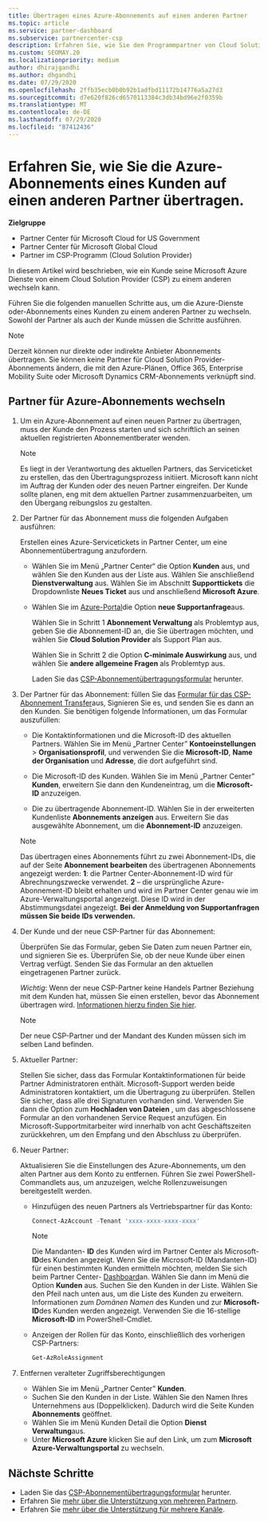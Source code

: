 ```yaml
---
title: Übertragen eines Azure-Abonnements auf einen anderen Partner
ms.topic: article
ms.service: partner-dashboard
ms.subservice: partnercenter-csp
description: Erfahren Sie, wie Sie den Programmpartner von Cloud Solution Provider ändern, der mit den Azure-Abonnements eines Kunden verknüpft ist.
ms.custom: SEOMAY.20
ms.localizationpriority: medium
author: dhirajgandhi
ms.author: dhgandhi
ms.date: 07/29/2020
ms.openlocfilehash: 2ffb35ecb0b0b92b1adfbd11172b14776a5a27d3
ms.sourcegitcommit: d7e620f826cd6570113384c3db34bd96e2f0359b
ms.translationtype: MT
ms.contentlocale: de-DE
ms.lasthandoff: 07/29/2020
ms.locfileid: "87412436"
---
```

# <a name="learn-how-to-transfer-a-customers-azure-subscriptions-to-another-partner"></a>Erfahren Sie, wie Sie die Azure-Abonnements eines Kunden auf einen anderen Partner übertragen.

**Zielgruppe**

- Partner Center für Microsoft Cloud for US Government
- Partner Center für Microsoft Global Cloud
- Partner im CSP-Programm (Cloud Solution Provider)

In diesem Artikel wird beschrieben, wie ein Kunde seine Microsoft Azure Dienste von einem Cloud Solution Provider (CSP) zu einem anderen wechseln kann.

Führen Sie die folgenden manuellen Schritte aus, um die Azure-Dienste oder-Abonnements eines Kunden zu einem anderen Partner zu wechseln. Sowohl der Partner als auch der Kunde müssen die Schritte ausführen.

>[!Note]  
>Derzeit können nur direkte oder indirekte Anbieter Abonnements übertragen.
>Sie können keine Partner für Cloud Solution Provider-Abonnements ändern, die mit den Azure-Plänen, Office 365, Enterprise Mobility Suite oder Microsoft Dynamics CRM-Abonnements verknüpft sind.

## <a name="switch-partners-for-azure-subscriptions"></a>Partner für Azure-Abonnements wechseln

1. Um ein Azure-Abonnement auf einen neuen Partner zu übertragen, muss der Kunde den Prozess starten und sich schriftlich an seinen aktuellen registrierten Abonnementberater wenden.

   >[!Note]
   >Es liegt in der Verantwortung des aktuellen Partners, das Serviceticket zu erstellen, das den Übertragungsprozess initiiert. Microsoft kann nicht im Auftrag der Kunden oder des neuen Partner eingreifen. Der Kunde sollte planen, eng mit dem aktuellen Partner zusammenzuarbeiten, um den Übergang reibungslos zu gestalten.

2. Der Partner für das Abonnement muss die folgenden Aufgaben ausführen:

   Erstellen eines Azure-Servicetickets in Partner Center, um eine Abonnementübertragung anzufordern.

   - Wählen Sie im Menü „Partner Center“ die Option **Kunden** aus, und wählen Sie den Kunden aus der Liste aus. Wählen Sie anschließend **Dienstverwaltung** aus. Wählen Sie im Abschnitt **Supporttickets** die Dropdownliste **Neues Ticket** aus und anschließend **Microsoft Azure**.

   - Wählen Sie im [Azure-Portal](https://portal.azure.com)die Option **neue Supportanfrage**aus.

     Wählen Sie in Schritt 1 **Abonnement Verwaltung** als Problemtyp aus, geben Sie die Abonnement-ID an, die Sie übertragen möchten, und wählen Sie **Cloud Solution Provider** als Support Plan aus.

     Wählen Sie in Schritt 2 die Option **C-minimale Auswirkung** aus, und wählen Sie **andere allgemeine Fragen** als Problemtyp aus.

     Laden Sie das [CSP-Abonnementübertragungsformular](https://query.prod.cms.rt.microsoft.com/cms/api/am/binary/RE4ATIA) herunter.

3. Der Partner für das Abonnement: füllen Sie das [Formular für das CSP-Abonnement Transfer](https://query.prod.cms.rt.microsoft.com/cms/api/am/binary/RE4ATIA)aus, Signieren Sie es, und senden Sie es dann an den Kunden. Sie benötigen folgende Informationen, um das Formular auszufüllen:

   - Die Kontaktinformationen und die Microsoft-ID des aktuellen Partners. Wählen Sie im Menü „Partner Center” **Kontoeinstellungen** &gt; **Organisationsprofil**, und verwenden Sie die **Microsoft-ID**, **Name der Organisation** und **Adresse**, die dort aufgeführt sind.

   - Die Microsoft-ID des Kunden. Wählen Sie im Menü „Partner Center” **Kunden**, erweitern Sie dann den Kundeneintrag, um die **Microsoft-ID** anzuzeigen.

   - Die zu übertragende Abonnement-ID. Wählen Sie in der erweiterten Kundenliste **Abonnements anzeigen** aus. Erweitern Sie das ausgewählte Abonnement, um die **Abonnement-ID** anzuzeigen.

   >[!Note]
   >Das übertragen eines Abonnements führt zu zwei Abonnement-IDs, die auf der Seite **Abonnement bearbeiten** des übertragenen Abonnements angezeigt werden: **1**: die Partner Center-Abonnement-ID wird für Abrechnungszwecke verwendet. **2** – die ursprüngliche Azure-Abonnement-ID bleibt erhalten und wird im Partner Center genau wie im Azure-Verwaltungsportal angezeigt. Diese ID wird in der Abstimmungsdatei angezeigt.  **Bei der Anmeldung von Supportanfragen müssen Sie beide IDs verwenden.**

4. Der Kunde und der neue CSP-Partner für das Abonnement:

   Überprüfen Sie das Formular, geben Sie Daten zum neuen Partner ein, und signieren Sie es. Überprüfen Sie, ob der neue Kunde über einen Vertrag verfügt. Senden Sie das Formular an den aktuellen eingetragenen Partner zurück.

   *Wichtig*: Wenn der neue CSP-Partner keine Handels Partner Beziehung mit dem Kunden hat, müssen Sie einen erstellen, bevor das Abonnement übertragen wird. [Informationen hierzu finden Sie hier](request-a-relationship-with-a-customer.md).

   >[!Note]
   >Der neue CSP-Partner und der Mandant des Kunden müssen sich im selben Land befinden. 

5. Aktueller Partner:

   Stellen Sie sicher, dass das Formular Kontaktinformationen für beide Partner Administratoren enthält. Microsoft-Support werden beide Administratoren kontaktiert, um die Übertragung zu überprüfen. Stellen Sie sicher, dass alle drei Signaturen vorhanden sind. Verwenden Sie dann die Option zum **Hochladen von Dateien** , um das abgeschlossene Formular an den vorhandenen Service Request anzufügen. Ein Microsoft-Supportmitarbeiter wird innerhalb von acht Geschäftszeiten zurückkehren, um den Empfang und den Abschluss zu überprüfen.

6. Neuer Partner:

   Aktualisieren Sie die Einstellungen des Azure-Abonnements, um den alten Partner aus dem Konto zu entfernen. Führen Sie zwei PowerShell-Commandlets aus, um anzuzeigen, welche Rollenzuweisungen bereitgestellt werden.

   - Hinzufügen des neuen Partners als Vertriebspartner für das Konto:

     ```powershell
     Connect-AzAccount -Tenant 'xxxx-xxxx-xxxx-xxxx'
     ```

     >[!NOTE]
     > Die Mandanten- **ID** des Kunden wird im Partner Center als Microsoft- **ID**des Kunden angezeigt. Wenn Sie die Microsoft-ID (Mandanten-ID) für einen bestimmten Kunden ermitteln möchten, melden Sie sich beim Partner Center- [Dashboard](https://partner.microsoft.com/dashboard)an. Wählen Sie dann im Menü die Option **Kunden** aus. Suchen Sie den Kunden in der Liste. Wählen Sie den Pfeil nach unten aus, um die Liste des Kunden zu erweitern. Informationen zum *Domänen Namen* des Kunden und zur **Microsoft-ID**des Kunden werden angezeigt. Verwenden Sie die 16-stellige **Microsoft-ID** im PowerShell-Cmdlet.

   - Anzeigen der Rollen für das Konto, einschließlich des vorherigen CSP-Partners:

     ```powershell
     Get-AzRoleAssignment
     ```

7. Entfernen veralteter Zugriffsberechtigungen

   - Wählen Sie im Menü „Partner Center” **Kunden**.
   - Suchen Sie den Kunden in der Liste. Wählen Sie den Namen Ihres Unternehmens aus (Doppelklicken). Dadurch wird die Seite Kunden **Abonnements** geöffnet.
   - Wählen Sie im Menü Kunden Detail die Option **Dienst Verwaltung**aus.
   - Unter **Microsoft Azure** klicken Sie auf den Link, um zum **Microsoft Azure-Verwaltungsportal** zu wechseln.

## <a name="next-steps"></a>Nächste Schritte

- Laden Sie das [CSP-Abonnementübertragungsformular](https://query.prod.cms.rt.microsoft.com/cms/api/am/binary/RE4ATIA) herunter.
- Erfahren Sie [mehr über die Unterstützung von mehreren Partnern](multipartner.md).
- Erfahren Sie [mehr über die Unterstützung für mehrere Kanäle](multichannel.md).